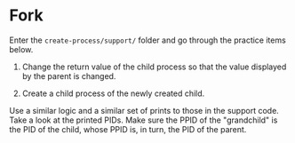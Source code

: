 # Fork

Enter the `create-process/support/` folder and go through the practice items below.

1. Change the return value of the child process so that the value displayed by the parent is changed.

1. Create a child process of the newly created child.

Use a similar logic and a similar set of prints to those in the support code.
Take a look at the printed PIDs.
Make sure the PPID of the "grandchild" is the PID of the child, whose PPID is, in turn, the PID of the parent.
